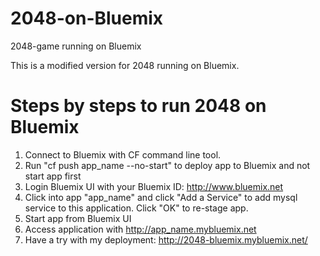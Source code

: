 2048-on-Bluemix
===============

2048-game running on Bluemix

This is a modified version for 2048 running on Bluemix.

Steps by steps to run 2048 on Bluemix
=======================================

1. Connect to Bluemix with CF command line tool.
2. Run "cf push app_name --no-start" to deploy app to Bluemix and not start app first
3. Login Bluemix UI with your Bluemix ID: http://www.bluemix.net
4. Click into app "app_name" and click "Add a Service" to add mysql service to this application. Click "OK" to re-stage app.
5. Start app from Bluemix UI
6. Access application with http://app_name.mybluemix.net
7. Have a try with my deployment: http://2048-bluemix.mybluemix.net/ 



